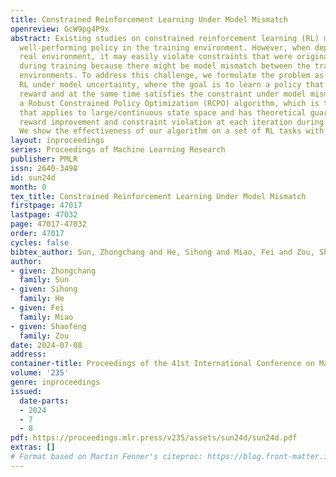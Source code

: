 ```yaml
---
title: Constrained Reinforcement Learning Under Model Mismatch
openreview: GcW9pg4P9x
abstract: Existing studies on constrained reinforcement learning (RL) may obtain a
  well-performing policy in the training environment. However, when deployed in a
  real environment, it may easily violate constraints that were originally satisfied
  during training because there might be model mismatch between the training and real
  environments. To address this challenge, we formulate the problem as constrained
  RL under model uncertainty, where the goal is to learn a policy that optimizes the
  reward and at the same time satisfies the constraint under model mismatch. We develop
  a Robust Constrained Policy Optimization (RCPO) algorithm, which is the first algorithm
  that applies to large/continuous state space and has theoretical guarantees on worst-case
  reward improvement and constraint violation at each iteration during the training.
  We show the effectiveness of our algorithm on a set of RL tasks with constraints.
layout: inproceedings
series: Proceedings of Machine Learning Research
publisher: PMLR
issn: 2640-3498
id: sun24d
month: 0
tex_title: Constrained Reinforcement Learning Under Model Mismatch
firstpage: 47017
lastpage: 47032
page: 47017-47032
order: 47017
cycles: false
bibtex_author: Sun, Zhongchang and He, Sihong and Miao, Fei and Zou, Shaofeng
author:
- given: Zhongchang
  family: Sun
- given: Sihong
  family: He
- given: Fei
  family: Miao
- given: Shaofeng
  family: Zou
date: 2024-07-08
address:
container-title: Proceedings of the 41st International Conference on Machine Learning
volume: '235'
genre: inproceedings
issued:
  date-parts:
  - 2024
  - 7
  - 8
pdf: https://proceedings.mlr.press/v235/assets/sun24d/sun24d.pdf
extras: []
# Format based on Martin Fenner's citeproc: https://blog.front-matter.io/posts/citeproc-yaml-for-bibliographies/
---
```

